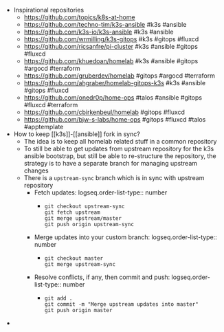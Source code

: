- Inspirational repositories
	- https://github.com/topics/k8s-at-home
	- https://github.com/techno-tim/k3s-ansible #k3s #ansible
	- https://github.com/k3s-io/k3s-ansible #k3s #ansible
	- https://github.com/wrmilling/k3s-gitops #k3s #gitops #fluxcd
	- https://github.com/ricsanfre/pi-cluster #k3s #ansible #gitops #fluxcd
	- https://github.com/khuedoan/homelab #k3s #ansible #gitops #argocd #terraform
	- https://github.com/gruberdev/homelab #gitops #argocd #terraform
	- https://github.com/ahgraber/homelab-gitops-k3s #k3s #ansible #gitops #fluxcd
	- https://github.com/onedr0p/home-ops #talos #ansible #gitops #fluxcd #terraform
	- https://github.com/cbirkenbeul/homelab #gitops #fluxcd
	- https://github.com/bjw-s-labs/home-ops #gitops #fluxcd #talos #apptemplate
- How to keep [[k3s]]-[[ansible]] fork in sync?
	- The idea is to keep all homelab related stuff in a common repository
	- To still be able to get updates from upstream repository for the k3s ansible bootstrap, but still be able to re-structure the repository, the strategy is to have a separate branch for managing upstream changes
	- There is a `upstream-sync` branch which is in sync with upstream repository
		- Fetch updates:
		  logseq.order-list-type:: number
			- ```shell
			  git checkout upstream-sync
			  git fetch upstream
			  git merge upstream/master
			  git push origin upstream-sync
			  ```
		- Merge updates into your custom branch:
		  logseq.order-list-type:: number
			- ```shell
			  git checkout master
			  git merge upstream-sync
			  ```
		- Resolve conflicts, if any, then commit and push:
		  logseq.order-list-type:: number
			- ```shell
			  git add .
			  git commit -m "Merge upstream updates into master"
			  git push origin master
			  ```
-